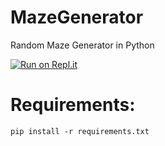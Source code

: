 # MazeGenerator
Random Maze Generator in Python

[![Run on Repl.it](https://repl.it/badge/github/tututuana/MazeGenerator)](https://repl.it/github/tututuana/MazeGenerator)
# Requirements:
`pip install -r requirements.txt`
